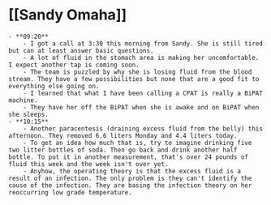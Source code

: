 # [[Sandy Omaha]]
	- **09:20**
		- I got a call at 3:30 this morning from Sandy. She is still tired but can at least answer basic questions.
		- A lot of fluid in the stomach area is making her uncomfortable. I expect another tap is coming soon.
		- The team is puzzled by why she is losing fluid from the blood stream. They have a few possibilities but none that are a good fit to everything else going on.
		- I learned that what I have been calling a CPAT is really a BiPAT machine.
		- They have her off the BiPAT when she is awake and on BiPAT when she sleeps.
	- **10:15**
		- Another paracentesis (draining excess fluid from the belly) this afternoon. They removed 6.6 liters Monday and 4.4 liters today.
		- To get an idea how much that is, try to imagine drinking five two litter bottles of soda. Then go back and drink another half bottle. To put it in another measurement, that's over 24 pounds of fluid this week and the week isn't over yet.
		- Anyhow, the operating theory is that the excess fluid is a result of an infection. The only problem is they can't identify the cause of the infection. They are basing the infection theory on her reoccurring low grade temperature.